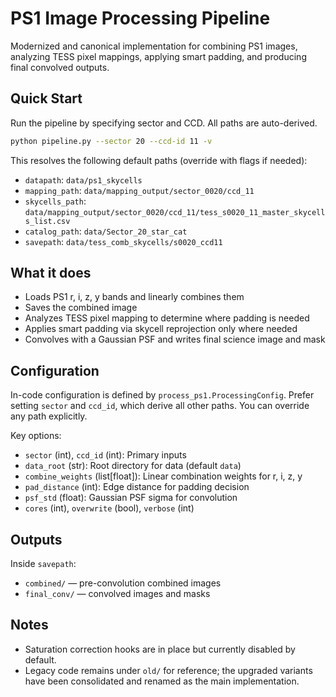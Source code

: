# PS1 Image Processing Pipeline

Modernized and canonical implementation for combining PS1 images, analyzing TESS pixel mappings, applying smart padding, and producing final convolved outputs.

## Quick Start

Run the pipeline by specifying sector and CCD. All paths are auto-derived.

```bash
python pipeline.py --sector 20 --ccd-id 11 -v
```

This resolves the following default paths (override with flags if needed):
- `datapath`: `data/ps1_skycells`
- `mapping_path`: `data/mapping_output/sector_0020/ccd_11`
- `skycells_path`: `data/mapping_output/sector_0020/ccd_11/tess_s0020_11_master_skycells_list.csv`
- `catalog_path`: `data/Sector_20_star_cat`
- `savepath`: `data/tess_comb_skycells/s0020_ccd11`

## What it does
- Loads PS1 r, i, z, y bands and linearly combines them
- Saves the combined image
- Analyzes TESS pixel mapping to determine where padding is needed
- Applies smart padding via skycell reprojection only where needed
- Convolves with a Gaussian PSF and writes final science image and mask

## Configuration

In-code configuration is defined by `process_ps1.ProcessingConfig`. Prefer setting `sector` and `ccd_id`, which derive all other paths. You can override any path explicitly.

Key options:
- `sector` (int), `ccd_id` (int): Primary inputs
- `data_root` (str): Root directory for data (default `data`)
- `combine_weights` (list[float]): Linear combination weights for r, i, z, y
- `pad_distance` (int): Edge distance for padding decision
- `psf_std` (float): Gaussian PSF sigma for convolution
- `cores` (int), `overwrite` (bool), `verbose` (int)

## Outputs
Inside `savepath`:
- `combined/` — pre-convolution combined images
- `final_conv/` — convolved images and masks

## Notes
- Saturation correction hooks are in place but currently disabled by default.
- Legacy code remains under `old/` for reference; the upgraded variants have been consolidated and renamed as the main implementation.


